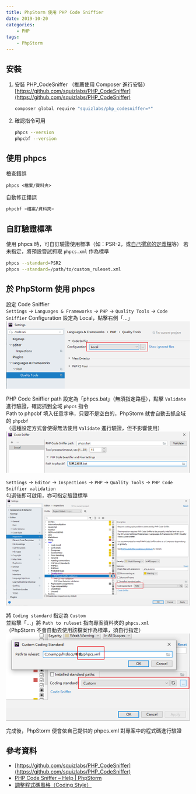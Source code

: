 ```yaml
---
title: PhpStorm 使用 PHP Code Sniffier
date: 2019-10-20
categories:
    - PHP
tags:
    - PhpStorm
---
```


## 安裝
1. 安裝 PHP_CodeSniffer （推薦使用 Composer 進行安裝）  
[https://github.com/squizlabs/PHP_CodeSniffer](https://github.com/squizlabs/PHP_CodeSniffer)
    ```bash
    composer global require "squizlabs/php_codesniffer=*"
    ```

2. 確認指令可用
    ```bash
    phpcs --version
    phpcbf --version
    ```

## 使用 phpcs
檢查錯誤
```basah
phpcs <檔案/資料夾>
```

自動修正錯誤
```bash
phpcbf <檔案/資料夾>
```

## 自訂驗證標準
使用 phpcs 時，可自訂驗證使用標準（如：PSR-2，或[自己撰寫的定義檔](https://github.com/squizlabs/PHP_CodeSniffer/wiki/Annotated-Ruleset)等）
若未指定，將預設嘗試抓取 `phpcs.xml` 作為標準
```bash
phpcs --standard=PSR2
phpcs --standard=/path/to/custom_ruleset.xml
```

## 於 PhpStorm 使用 phpcs
設定 Code Sniffier  
`Settings` → `Languages & Frameworks` → `PHP` → `Quality Tools` → `Code Sniffier`
Configuration 設定為 Local，點擊右側「…」  
![](image.png)

PHP Code Sniffier path 設定為「phpcs.bat」（無須指定路徑），點擊 `Validate` 進行驗證，確認抓到全域 `phpcs` 指令  
Path to phpcbf 填入任意字串，只要不是空白的，PhpStorm 就會自動去抓全域的 `phpcbf`  
（這種設定方式會使得無法使用 `Validate` 進行驗證，但不影響使用）  
![](image-1.png)

`Settings` → `Editor` → `Inspections` → `PHP` → `Quality Tools` → `PHP Code Sniffier validation`  
勾選後即可啟用，亦可指定驗證標準  
![](image-2.png)

將 `Coding standard` 指定為 `Custom`  
並點擊「…」將 `Path to ruleset` 指向專案資料夾的 `phpcs.xml`  
（PhpStorm 不會自動去使用該檔案作為標準，須自行指定）
![](image-3.png)

完成後，PhpStorm 便會依自己提供的 phpcs.xml 對專案中的程式碼進行驗證

## 參考資料
- [https://github.com/squizlabs/PHP_CodeSniffer](https://github.com/squizlabs/PHP_CodeSniffer)
- [PHP Code Sniffer – Help | PhpStorm](https://www.jetbrains.com/help/phpstorm/using-php-code-sniffer.html)
- [調整程式碼風格（Coding Style）](https://ithelp.ithome.com.tw/articles/10195490)
